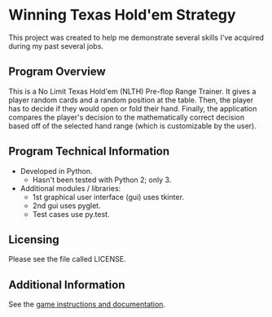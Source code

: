 # Winning Texas Hold'em Strategy

This project was created to help me demonstrate several skills I've acquired during my past several jobs.

## Program Overview

This is a No Limit Texas Hold'em (NLTH) Pre-flop Range Trainer. It gives a player random cards and a random position at the table. Then, the player has to decide if they would open or fold their hand. Finally, the application compares the player's decision to the mathematically correct decision based off of the selected hand range (which is customizable by the user).

## Program Technical Information
* Developed in Python.
  * Hasn't been tested with Python 2; only 3.
* Additional modules / libraries:
  * 1st graphical user interface (gui) uses tkinter.
  * 2nd gui uses pyglet.
  * Test cases use py.test.
 
## Licensing

Please see the file called LICENSE.

## Additional Information
See the [game instructions and documentation](https://github.com/jdcald13/Winning_Texas_Holdem_Strategy/wiki).
